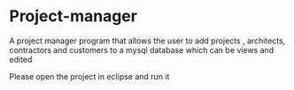 # Project-manager
A project manager program that allows the user to add projects , architects, contractors and customers to a mysql database which can be views and edited

Please open the project in eclipse and run it
